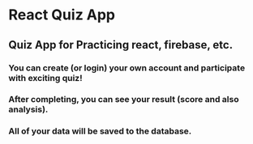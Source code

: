 # React Quiz App

## Quiz App for Practicing react, firebase, etc.

### You can create (or login) your own account and participate with exciting quiz!

### After completing, you can see your result (score and also analysis).

### All of your data will be saved to the database.
